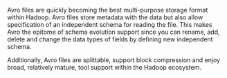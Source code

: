 Avro files are quickly becoming the best multi-purpose storage format within Hadoop. Avro files store metadata with the data but also allow specification of an independent schema for reading the file. This makes Avro the epitome of schema evolution support since you can rename, add, delete and change the data types of fields by defining new independent schema.

 Additionally, Avro files are splittable, support block compression and enjoy broad, relatively mature, tool support within the Hadoop ecosystem.
